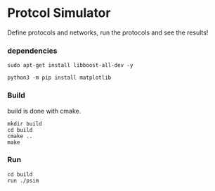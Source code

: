 # Protcol Simulator

Define protocols and networks, run the protocols and see the results!


### dependencies 
```
sudo apt-get install libboost-all-dev -y
 
python3 -m pip install matplotlib
```

### Build 

build is done with cmake. 

```
mkdir build 
cd build 
cmake ..
make 
```

### Run 

```
cd build
run ./psim
```